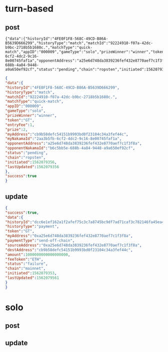 # turn-based

## post

    {"data":{"historyId":"4FE0F1F8-568C-49CD-B86A-B5639D666299","historyType":"match","matchId":"92224910-f07a-42dc-b9bc-2718b5b1680c.","matchType":"quick-match","appID":"000009","gameType":"solo","prizeWinner":"winner","token":"GT","entryFee":1,"prize":2,"myAddress":"cb9b58defc54151b9993bd0f23104c34a3fef44c","myNakamaId":"2aa3b5fb-6cf2-4dc2-9c16-8e00745faf1a","opponentAddress":"a25e6d748da3839236fef432e8770aef7c1f3f8a","opponentNakamaId":"b6c5bb5e-688b-4a84-9448-a9a650ef92cf","status":"pending","chain":"ropsten","initiated":1562079356,"lastUpdated":1562079356},"success":true}

```json
{  
"data":{  
"historyId":"4FE0F1F8-568C-49CD-B86A-B5639D666299",  
"historyType":"match",  
"matchId":"92224910-f07a-42dc-b9bc-2718b5b1680c.",  
"matchType":"quick-match",  
"appID":"000009",  
"gameType":"solo",  
"prizeWinner":"winner",  
"token":"GT",  
"entryFee":1,  
"prize":2,  
"myAddress":"cb9b58defc54151b9993bd0f23104c34a3fef44c",  
"myNakamaId":"2aa3b5fb-6cf2-4dc2-9c16-8e00745faf1a",  
"opponentAddress":"a25e6d748da3839236fef432e8770aef7c1f3f8a",  
"opponentNakamaId":"b6c5bb5e-688b-4a84-9448-a9a650ef92cf",  
"status":"pending",  
"chain":"ropsten",  
"initiated":1562079356,  
"lastUpdated":1562079356  
},  
"success":true  
}
```

## update

```json
{  
"success":true,  
"data":{  
"historyId":"dcc6e1ef162a1f2afef75c3c7a8745bc9df7ad71caf3c782146fa45ea4f46db1",  
"historyType":"payment",  
"token":"GT",  
"myAddress":"0xa25e6d748da3839236fef432e8770aef7c1f3f8a",  
"paymentType":"send-off-chain",  
"sourceAddress":"0xa25e6d748da3839236fef432e8770aef7c1f3f8a",  
"destAddress":"cb9b58defc54151b9993bd0f23104c34a3fef44c",  
"amount":1000000000000000000,  
"feeToken":"ETH",  
"status":"failure",  
"chain":"mainnet",  
"initiated":1562079353,  
"lastUpdated":1562079561  
}  
}
```


# solo

## post



## update


<!--stackedit_data:
eyJoaXN0b3J5IjpbLTEzNjc4MzIzMTUsNzc3MzI1NjMxLDYzNz
AyNjk2NywxODM1NDE2MjMzLC04NzE2MTkwMzZdfQ==
-->